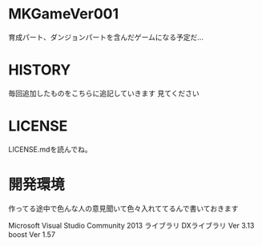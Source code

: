 ﻿MKGameVer001
=============================
育成パート、ダンジョンパートを含んだゲームになる予定だ…

HISTORY
=============================
毎回追加したものをこちらに追記していきます
見てください

LICENSE
=============================
LICENSE.mdを読んでね。

開発環境
=============================
作ってる途中で色んな人の意見聞いて色々入れててるんで書いておきます

Microsoft Visual Studio Community 2013 
ライブラリ
DXライブラリ Ver 3.13 
boost Ver 1.57
